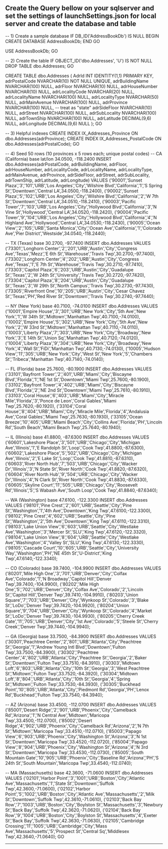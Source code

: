 ﻿Create the Query bellow on your sqlserver and set the settings of launchSettings.json for local server and create the database and table
--------------------------------------------------------------------------------------------------------

-- 1) Create a sample database
IF DB_ID('AddressBookDb') IS NULL
BEGIN
  CREATE DATABASE AddressBookDb;
END
GO

USE AddressBookDb;
GO

-- 2) Create the table
IF OBJECT_ID('dbo.Addresses', 'U') IS NOT NULL
  DROP TABLE dbo.Addresses;
GO

CREATE TABLE dbo.Addresses
(
    AdrId           INT IDENTITY(1,1) PRIMARY KEY,
    adrPostalCode   NVARCHAR(10)  NOT NULL UNIQUE,
    adrBuildingName NVARCHAR(100) NULL,
    adrFloor        NVARCHAR(10)  NULL,
    adrHouseNumber  NVARCHAR(10)  NULL,
    adrLocalityCode NVARCHAR(20)  NULL,
    adrLocalityName NVARCHAR(100) NULL,
    adrLocalityType NVARCHAR(50)  NULL,
    adrMainAvenue   NVARCHAR(100) NULL,
    adrProvince     NVARCHAR(100) NULL,   -- treat as "state"
    adrSideFloor    NVARCHAR(10)  NULL,
    adrStreet       NVARCHAR(100) NULL,
    adrSubLocality  NVARCHAR(100) NULL,
    adrTownShip     NVARCHAR(100) NULL,
    adrLatitude     DECIMAL(9,6)  NULL,
    adrLongitude    DECIMAL(9,6)  NULL
);
GO

-- 3) Helpful indexes
CREATE INDEX IX_Addresses_Province ON dbo.Addresses(adrProvince);
CREATE INDEX IX_Addresses_PostalCode ON dbo.Addresses(adrPostalCode);
GO

-- 4) Seed 50 rows (10 provinces x 5 rows each; unique postal codes)
-- CA (California) base lat/lon 34.0500, -118.2400
INSERT dbo.Addresses(adrPostalCode, adrBuildingName, adrFloor, adrHouseNumber, adrLocalityCode, adrLocalityName, adrLocalityType, adrMainAvenue, adrProvince, adrSideFloor, adrStreet, adrSubLocality, adrTownShip, adrLatitude, adrLongitude) VALUES
('90001','Sunset Plaza','3','101','URB','Los Angeles','City','Wilshire Blvd','California','1','S Spring St','Downtown','Central LA',34.0500,-118.2400),
('90002','Sunset Plaza','5','102','URB','Los Angeles','City','Wilshire Blvd','California','2','W 7th St','Downtown','Central LA',34.0510,-118.2410),
('90003','Pacific Tower','7','103','URB','Los Angeles','City','Hollywood Blvd','California','3','N Vine St','Hollywood','Central LA',34.0520,-118.2420),
('90004','Pacific Tower','9','104','URB','Los Angeles','City','Hollywood Blvd','California','4','N Highland Ave','Hollywood','Central LA',34.0530,-118.2430),
('90005','Ocean View','2','105','URB','Santa Monica','City','Ocean Ave','California','1','Colorado Ave','Pier District','Westside',34.0540,-118.2440);

-- TX (Texas) base 30.2700, -97.7400
INSERT dbo.Addresses VALUES
('73301','Longhorn Center','2','201','URB','Austin','City','Congress Ave','Texas','Mezz','E 6th St','Warehouse','Travis Twp',30.2700,-97.7400),
('73302','Longhorn Center','4','202','URB','Austin','City','Congress Ave','Texas','1','E 7th St','Warehouse','Travis Twp',30.2710,-97.7410),
('73303','Capitol Plaza','6','203','URB','Austin','City','Guadalupe St','Texas','2','W 24th St','University','Travis Twp',30.2720,-97.7420),
('73304','Capitol Plaza','8','204','URB','Austin','City','Guadalupe St','Texas','3','W 29th St','North Campus','Travis Twp',30.2730,-97.7430),
('73305','Riverfront One','10','205','URB','Austin','City','Cesar Chavez St','Texas','PH','Red River St','Downtown','Travis Twp',30.2740,-97.7440);

-- NY (New York) base 40.7100, -74.0100
INSERT dbo.Addresses VALUES
('10001','Empire House','3','301','URB','New York','City','5th Ave','New York','1','W 34th St','Midtown','Manhattan Twp',40.7100,-74.0100),
('10002','Empire House','5','302','URB','New York','City','5th Ave','New York','2','W 33rd St','Midtown','Manhattan Twp',40.7110,-74.0110),
('10003','Liberty Plaza','7','303','URB','New York','City','Broadway','New York','3','E 14th St','Union Sq','Manhattan Twp',40.7120,-74.0120),
('10004','Liberty Plaza','9','304','URB','New York','City','Broadway','New York','4','Wall St','FiDi','Manhattan Twp',40.7130,-74.0130),
('10005','Hudson View','11','305','URB','New York','City','West St','New York','5','Chambers St','Tribeca','Manhattan Twp',40.7140,-74.0140);

-- FL (Florida) base 25.7600, -80.1900
INSERT dbo.Addresses VALUES
('33101','Bayfront Tower','2','401','URB','Miami','City','Biscayne Blvd','Florida','1','NE 1st St','Downtown','Miami Twp',25.7600,-80.1900),
('33102','Bayfront Tower','4','402','URB','Miami','City','Biscayne Blvd','Florida','2','NE 2nd St','Downtown','Miami Twp',25.7610,-80.1910),
('33103','Coral House','6','403','URB','Miami','City','Miracle Mile','Florida','3','Ponce de Leon','Coral Gables','Miami Twp',25.7620,-80.1920),
('33104','Coral House','8','404','URB','Miami','City','Miracle Mile','Florida','4','Andalusia Ave','Coral Gables','Miami Twp',25.7630,-80.1930),
('33105','Ocean Breeze','10','405','URB','Miami Beach','City','Collins Ave','Florida','PH','Lincoln Rd','South Beach','Miami Beach Twp',25.7640,-80.1940);

-- IL (Illinois) base 41.8800, -87.6300
INSERT dbo.Addresses VALUES
('60601','Lakeshore Place','3','501','URB','Chicago','City','Michigan Ave','Illinois','1','E Randolph St','Loop','Cook Twp',41.8800,-87.6300),
('60602','Lakeshore Place','5','502','URB','Chicago','City','Michigan Ave','Illinois','2','E Lake St','Loop','Cook Twp',41.8810,-87.6310),
('60603','River North Hub','7','503','URB','Chicago','City','Wacker Dr','Illinois','3','N State St','River North','Cook Twp',41.8820,-87.6320),
('60604','River North Hub','9','504','URB','Chicago','City','Wacker Dr','Illinois','4','N Clark St','River North','Cook Twp',41.8830,-87.6330),
('60605','Skyline Court','11','505','URB','Chicago','City','Roosevelt Rd','Illinois','5','S Wabash Ave','South Loop','Cook Twp',41.8840,-87.6340);

-- WA (Washington) base 47.6100, -122.3300
INSERT dbo.Addresses VALUES
('98101','Pine Crest','2','601','URB','Seattle','City','Pine St','Washington','1','4th Ave','Downtown','King Twp',47.6100,-122.3300),
('98102','Pine Crest','4','602','URB','Seattle','City','Pine St','Washington','2','5th Ave','Downtown','King Twp',47.6110,-122.3310),
('98103','Lake Union View','6','603','URB','Seattle','City','Westlake Ave','Washington','3','Mercer St','SLU','King Twp',47.6120,-122.3320),
('98104','Lake Union View','8','604','URB','Seattle','City','Westlake Ave','Washington','4','Valley St','SLU','King Twp',47.6130,-122.3330),
('98105','Cascade Court','10','605','URB','Seattle','City','University Way','Washington','PH','NE 45th St','U-District','King Twp',47.6140,-122.3340);

-- CO (Colorado) base 39.7400, -104.9900
INSERT dbo.Addresses VALUES
('80201','Mile High One','3','701','URB','Denver','City','Colfax Ave','Colorado','1','N Broadway','Capitol Hill','Denver Twp',39.7400,-104.9900),
('80202','Mile High One','5','702','URB','Denver','City','Colfax Ave','Colorado','2','Lincoln St','Capitol Hill','Denver Twp',39.7410,-104.9910),
('80203','Union Square','7','703','URB','Denver','City','Wynkoop St','Colorado','3','Blake St','LoDo','Denver Twp',39.7420,-104.9920),
('80204','Union Square','9','704','URB','Denver','City','Wynkoop St','Colorado','4','Market St','LoDo','Denver Twp',39.7430,-104.9930),
('80205','Cherry Creek Gate','11','705','URB','Denver','City','1st Ave','Colorado','5','Steele St','Cherry Creek','Denver Twp',39.7440,-104.9940);

-- GA (Georgia) base 33.7500, -84.3900
INSERT dbo.Addresses VALUES
('30301','Peachtree Center','2','801','URB','Atlanta','City','Peachtree St','Georgia','1','Andrew Young Intl Blvd','Downtown','Fulton Twp',33.7500,-84.3900),
('30302','Peachtree Center','4','802','URB','Atlanta','City','Peachtree St','Georgia','2','Baker St','Downtown','Fulton Twp',33.7510,-84.3910),
('30303','Midtown Loft','6','803','URB','Atlanta','City','10th St','Georgia','3','West Peachtree St','Midtown','Fulton Twp',33.7520,-84.3920),
('30304','Midtown Loft','8','804','URB','Atlanta','City','10th St','Georgia','4','Spring St','Midtown','Fulton Twp',33.7530,-84.3930),
('30305','Buckhead Point','10','805','URB','Atlanta','City','Piedmont Rd','Georgia','PH','Lenox Rd','Buckhead','Fulton Twp',33.7540,-84.3940);

-- AZ (Arizona) base 33.4500, -112.0700
INSERT dbo.Addresses VALUES
('85001','Desert Ridge','2','901','URB','Phoenix','City','Camelback Rd','Arizona','1','N Central Ave','Midtown','Maricopa Twp',33.4500,-112.0700),
('85002','Desert Ridge','4','902','URB','Phoenix','City','Camelback Rd','Arizona','2','N 7th St','Midtown','Maricopa Twp',33.4510,-112.0710),
('85003','Papago View','6','903','URB','Phoenix','City','Washington St','Arizona','3','N 1st St','Downtown','Maricopa Twp',33.4520,-112.0720),
('85004','Papago View','8','904','URB','Phoenix','City','Washington St','Arizona','4','N 3rd St','Downtown','Maricopa Twp',33.4530,-112.0730),
('85005','South Mountain Gate','10','905','URB','Phoenix','City','Baseline Rd','Arizona','PH','S 24th St','South Mountain','Maricopa Twp',33.4540,-112.0740);

-- MA (Massachusetts) base 42.3600, -71.0600
INSERT dbo.Addresses VALUES
('02101','Harbor Point','3','1001','URB','Boston','City','Atlantic Ave','Massachusetts','1','State St','Downtown','Suffolk Twp',42.3600,-71.0600),
('02102','Harbor Point','5','1002','URB','Boston','City','Atlantic Ave','Massachusetts','2','Milk St','Downtown','Suffolk Twp',42.3610,-71.0610),
('02103','Back Bay Row','7','1003','URB','Boston','City','Boylston St','Massachusetts','3','Newbury St','Back Bay','Suffolk Twp',42.3620,-71.0620),
('02104','Back Bay Row','9','1004','URB','Boston','City','Boylston St','Massachusetts','4','Exeter St','Back Bay','Suffolk Twp',42.3630,-71.0630),
('02105','Cambridge Crossing','11','1005','URB','Cambridge','City','Mass Ave','Massachusetts','5','Prospect St','Central Sq','Middlesex Twp',42.3640,-71.0640);
GO

---------------------------------------------------------------------------------------------------------------------------------------------------------------
